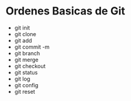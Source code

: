 # Ordenes Basicas de Git
* git init
* git clone
* git add
* git commit -m
* git branch
* git merge
* git checkout
* git status
* git log
* git config
* git reset
